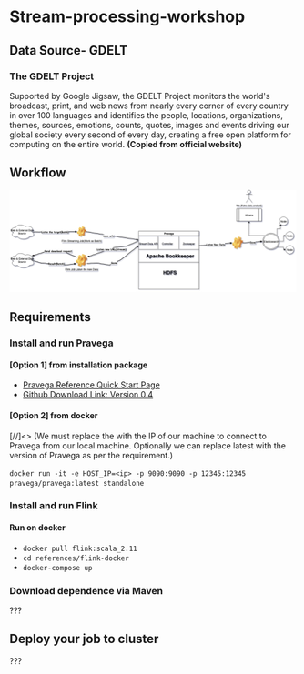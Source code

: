 # Stream-processing-workshop

## Data Source- GDELT
### The GDELT Project
Supported by Google Jigsaw, the GDELT Project monitors the world's broadcast, print, and web news from nearly every corner of every country in over 100 languages and identifies the people, locations, organizations, themes, sources, emotions, counts, quotes, images and events driving our global society every second of every day, creating a free open platform for computing on the entire world.
**(Copied from official website)**

## Workflow
![](references/workflow.png)

## Requirements
### Install and run Pravega
#### [Option 1] from installation package
* [Pravega Reference Quick Start Page](http://pravega.io/docs/latest/getting-started/)
* [Github Download Link: Version 0.4](https://github.com/pravega/pravega/releases/download/v0.4.0/pravega-0.4.0.tgz)

#### [Option 2] from docker
[//]<> (We must replace the <ip> with the IP of our machine to connect to Pravega from our local machine. Optionally we can replace latest with the version of Pravega as per the requirement.)

 
 `docker run -it -e HOST_IP=<ip> -p 9090:9090 -p 12345:12345 pravega/pravega:latest standalone`

### Install and run Flink
#### Run on docker 
* `docker pull flink:scala_2.11`
* `cd references/flink-docker`
* `docker-compose up`

### Download dependence via Maven
???

## Deploy your job to cluster
???
